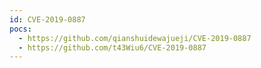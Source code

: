 ```yaml
---
id: CVE-2019-0887
pocs:
  - https://github.com/qianshuidewajueji/CVE-2019-0887
  - https://github.com/t43Wiu6/CVE-2019-0887
---
```

